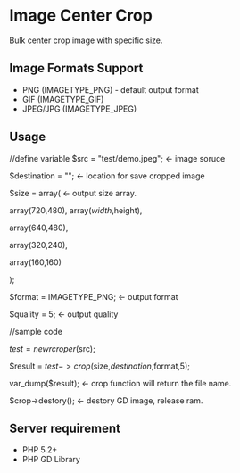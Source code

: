 Image Center Crop
=================

Bulk center crop image with specific size.

Image Formats Support
---------------------

- PNG (IMAGETYPE_PNG) - default output format
- GIF (IMAGETYPE_GIF)
- JPEG/JPG (IMAGETYPE_JPEG)

Usage
-----

//define variable
$src = "test/demo.jpeg";  <- image soruce

$destination = "";        <- location for save  cropped image

$size = array(            <- output size array.

  array(720,480),            array($width,$height),

  array(640,480),

  array(320,240),

  array(160,160)

);

$format = IMAGETYPE_PNG;  <- output format

$quality = 5;             <- output quality


//sample code

$test = new rcroper($src);

$result = $test->crop($size,$destination,$format,5);

var_dump($result);        <- crop function will return the file name.

$crop->destory();         <- destory GD image, release ram.


Server requirement
------------------

- PHP 5.2+
- PHP GD Library
